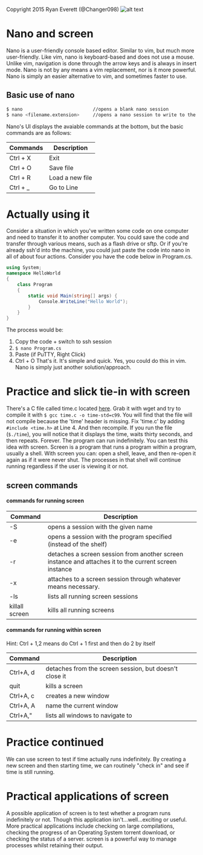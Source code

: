 Copyright 2015 Ryan Everett (@Changer098)
![alt text](https://raw.githubusercontent.com/Changer098/CSToolsCourse/master/tutorials/other/nano_screen_files/nano_screen.jpg "Nano")
# Nano and screen

Nano is a user-friendly console based editor. Similar to vim, but much more user-friendly. Like vim, nano is keyboard-based and does not use a mouse. Unlike vim, navigation is done through the arrow keys and is always in insert mode. Nano is not by any means a vim replacement, nor is it more powerful. Nano is simply an easier alternative to vim, and sometimes faster to use.

## Basic use of nano
```sh
$ nano                          //opens a blank nano session
$ nano <filename.extension>     //opens a nano session to write to the specified file
```
Nano's UI displays the avaiable commands at the bottom, but the basic commands are as follows:

| Commands | Description     |
| -------- | --------------- |
| Ctrl + X | Exit            |
| Ctrl + O | Save file       |
| Ctrl + R | Load a new file |
| Ctrl + _ | Go to Line      |

# Actually using it
Consider a situation in which you've written some code on one computer and need to transfer it to another computer. You could save the code and transfer through various means, such as a flash drive or sftp. Or if you're already ssh'd into the machine, you could just paste the code into nano in all of about four actions. Consider you have the code below in Program.cs.
```c#
using System;
namespace HelloWorld
{
	class Program
	{
		static void Main(string[] args) {
			Console.WriteLine("Hello World");
		}
	}
}
```
The process would be:
1. Copy the code + switch to ssh session
2. `$ nano Program.cs`
3. Paste (if PuTTY, Right Click)
4. Ctrl + O
That's it. It's simple and quick. Yes, you could do this in vim. Nano is simply just another solution/approach. 
# Practice and slick tie-in with screen
There's a C file called time.c located [here](https://github.com/Changer098/CSToolsCourse/raw/master/tutorials/other/nano_screen_files/time.c). Grab it with wget and try to compile it with `$ gcc time.c -o time-std=c99`. You will find that the file will not compile because the 'time' header is missing. Fix 'time.c' by adding `#include <time.h>` at Line 4. And then recompile. If you run the file (`$./time`), you will notice that it displays the time, waits thirty seconds, and then repeats. Forever. The program can run indefinitely. You can test this idea with screen. Screen is a program that runs a program within a program, usually a shell. With screen you can: open a shell, leave, and then re-open it again as if it were never shut. The processes in that shell will continue running regardless if the user is viewing it or not.
## screen commands
#### commands for running screen
| Command | Description |
| --------- | ----------- |
| -S <name> | opens a session with the given name |
| -e <program> | opens a session with the program specified (instead of the shelf) |
| -r <session name> | detaches a screen session from another screen instance and attaches it to the current screen instance |
| -x <session name> | attaches to a screen session through whatever means necessary.
| -ls | lists all running screen sessions |
| killall screen | kills all running screens |
#### commands for running within screen
Hint: Ctrl + 1,2 means do Ctrl + 1 first and then do 2 by itself

| Command | Description |
| ---- | --------------- |
| Ctrl+A, d | detaches from the screen session, but doesn't close it |
| quit | kills a screen |
| Ctrl+A, c | creates a new window |
| Ctrl+A, A | name the current window |
| Ctrl+A," | lists all windows to navigate to |

# Practice continued
We can use screen to test if time actually runs indefinitely. By creating a new screen and then starting time, we can routinely "check in" and see if time is still running.
# Practical applications of screen
A possible application of screen is to test whether a program runs indefinitely or not. Though this application isn't...well...exciting or useful. More practical applications include checking on large compilations, checking the progress of an Operating System torrent download, or checking the status of a server. screen is a powerful way to manage processes whilst retaining their output.
